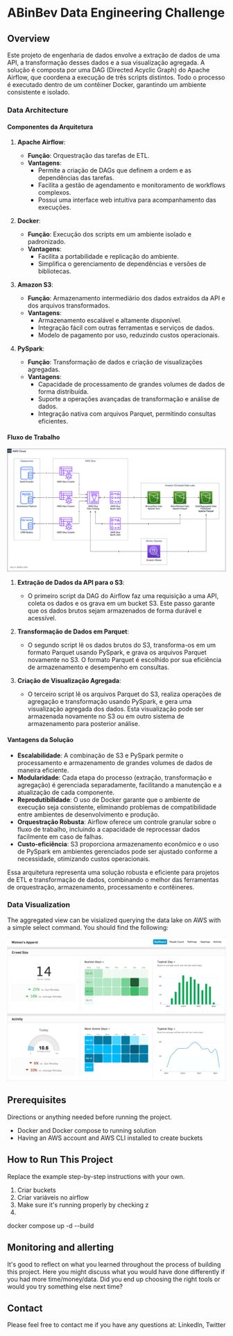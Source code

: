 # ABinBev Data Engineering Challenge
## Overview
Este projeto de engenharia de dados envolve a extração de dados de uma API, a transformação desses dados e a sua visualização agregada. A solução é composta por uma DAG (Directed Acyclic Graph) do Apache Airflow, que coordena a execução de três scripts distintos. Todo o processo é executado dentro de um contêiner Docker, garantindo um ambiente consistente e isolado.

### Data Architecture
#### Componentes da Arquitetura

1. **Apache Airflow**:
   - **Função**: Orquestração das tarefas de ETL.
   - **Vantagens**:
     - Permite a criação de DAGs que definem a ordem e as dependências das tarefas.
     - Facilita a gestão de agendamento e monitoramento de workflows complexos.
     - Possui uma interface web intuitiva para acompanhamento das execuções.

2. **Docker**:
   - **Função**: Execução dos scripts em um ambiente isolado e padronizado.
   - **Vantagens**:
     - Facilita a portabilidade e replicação do ambiente.
     - Simplifica o gerenciamento de dependências e versões de bibliotecas.

3. **Amazon S3**:
   - **Função**: Armazenamento intermediário dos dados extraídos da API e dos arquivos transformados.
   - **Vantagens**:
     - Armazenamento escalável e altamente disponível.
     - Integração fácil com outras ferramentas e serviços de dados.
     - Modelo de pagamento por uso, reduzindo custos operacionais.

4. **PySpark**:
   - **Função**: Transformação de dados e criação de visualizações agregadas.
   - **Vantagens**:
     - Capacidade de processamento de grandes volumes de dados de forma distribuída.
     - Suporte a operações avançadas de transformação e análise de dados.
     - Integração nativa com arquivos Parquet, permitindo consultas eficientes.

#### Fluxo de Trabalho
![Example architecture image](example-architecture.png)

1. **Extração de Dados da API para o S3**:
   - O primeiro script da DAG do Airflow faz uma requisição a uma API, coleta os dados e os grava em um bucket S3. Este passo garante que os dados brutos sejam armazenados de forma durável e acessível.

2. **Transformação de Dados em Parquet**:
   - O segundo script lê os dados brutos do S3, transforma-os em um formato Parquet usando PySpark, e grava os arquivos Parquet novamente no S3. O formato Parquet é escolhido por sua eficiência de armazenamento e desempenho em consultas.

3. **Criação de Visualização Agregada**:
   - O terceiro script lê os arquivos Parquet do S3, realiza operações de agregação e transformação usando PySpark, e gera uma visualização agregada dos dados. Esta visualização pode ser armazenada novamente no S3 ou em outro sistema de armazenamento para posterior análise.

#### Vantagens da Solução

- **Escalabilidade**: A combinação de S3 e PySpark permite o processamento e armazenamento de grandes volumes de dados de maneira eficiente.
- **Modularidade**: Cada etapa do processo (extração, transformação e agregação) é gerenciada separadamente, facilitando a manutenção e a atualização de cada componente.
- **Reprodutibilidade**: O uso de Docker garante que o ambiente de execução seja consistente, eliminando problemas de compatibilidade entre ambientes de desenvolvimento e produção.
- **Orquestração Robusta**: Airflow oferece um controle granular sobre o fluxo de trabalho, incluindo a capacidade de reprocessar dados facilmente em caso de falhas.
- **Custo-eficiência**: S3 proporciona armazenamento econômico e o uso de PySpark em ambientes gerenciados pode ser ajustado conforme a necessidade, otimizando custos operacionais.

Essa arquitetura representa uma solução robusta e eficiente para projetos de ETL e transformação de dados, combinando o melhor das ferramentas de orquestração, armazenamento, processamento e contêineres.

### Data Visualization
The aggregated view can be visialized querying the data lake on AWS with a simple select command. You should find the following:

![Example dashboard image](example-dashboard.png)

## Prerequisites

Directions or anything needed before running the project.

- Docker and Docker compose to running solution
- Having an AWS account and AWS CLI installed to create buckets

## How to Run This Project

Replace the example step-by-step instructions with your own.

1. Criar buckets
2. Criar variáveis no airflow
3. Make sure it's running properly by checking z
4. 

docker compose up -d --build

## Monitoring and allerting

It's good to reflect on what you learned throughout the process of building this project. Here you might discuss what you would have done differently if you had more time/money/data. Did you end up choosing the right tools or would you try something else next time?

## Contact

Please feel free to contact me if you have any questions at: LinkedIn, Twitter
